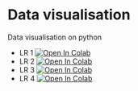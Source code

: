 # Data visualisation
Data visualisation on python 

* LR 1 [![Open In Colab](https://colab.research.google.com/assets/colab-badge.svg)](https://colab.research.google.com/github/sigord/data_visualisation/blob/main/LR1/lr1.ipynb)
* LR 2 [![Open In Colab](https://colab.research.google.com/assets/colab-badge.svg)](https://colab.research.google.com/github/sigord/data_visualisation/blob/main/LR2/lr2.ipynb)
* LR 3 [![Open In Colab](https://colab.research.google.com/assets/colab-badge.svg)](https://colab.research.google.com/github/sigord/data_visualisation/blob/main/LR3/lr3.ipynb)
* LR 4 [![Open In Colab](https://colab.research.google.com/assets/colab-badge.svg)](https://colab.research.google.com/github/sigord/data_visualisation/blob/main/LR4/lr4.ipynb)
